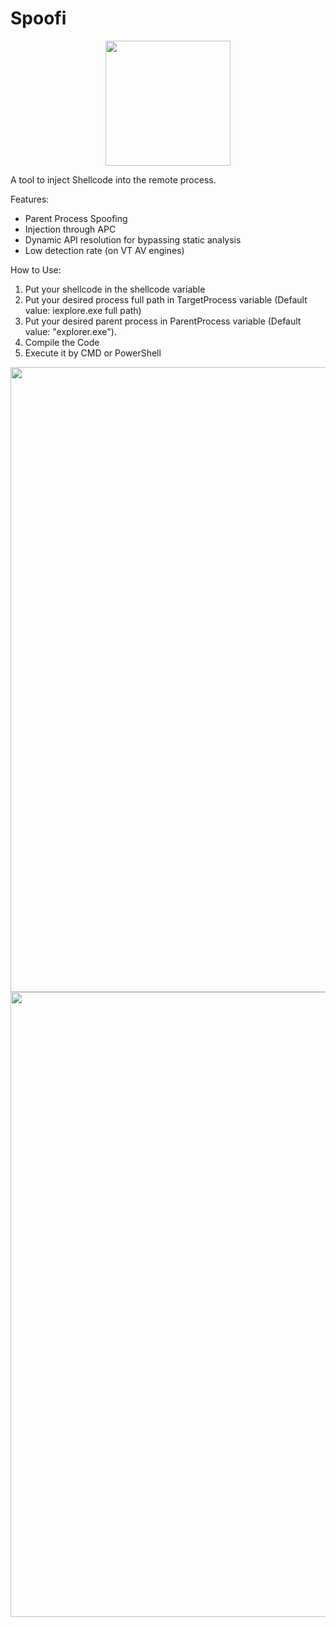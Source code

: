# Spoofi

<div style="text-align: center; ">
  <img src="Images/1.jpg" width="200">
</div>

A tool to inject Shellcode into the remote process.

Features:
- Parent Process Spoofing
- Injection through APC
- Dynamic API resolution for bypassing static analysis
- Low detection rate (on VT AV engines)

How to Use:
1. Put your shellcode in the shellcode variable
2. Put your desired process full path in TargetProcess variable (Default value: iexplore.exe full path)
3. Put your desired parent process in ParentProcess variable (Default value: "explorer.exe").
4. Compile the Code
5. Execute it by CMD or PowerShell
 
 <img src="Images/2.png" width="1000">
 <img src="Images/3.png" width="1000">
